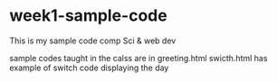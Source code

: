 # week1-sample-code
This is my sample code comp Sci &amp; web dev

sample codes taught in the calss are in greeting.html
swicth.html has example of switch code displaying the day
